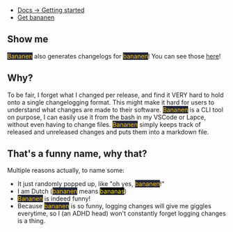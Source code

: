 - [Docs -> Getting started](https://strawmelonjuice.com/?p=projects/bananen/docs)
- [Get bananen](https://strawmelonjuice.com/?p=projects/bananen/get)

## Show me

<span style="background-color: #24273a; color: #ffcc00">Bananen</span> also generates changelogs for <span style="background-color: #24273a; color: #ffcc00">bananen</span>! You can see those [here](https://strawmelonjuice.com/?p=projects/bananen/changelog)!


## Why?

To be fair, I forget what I changed per release, and find it VERY hard to  hold onto a single changelogging format. This might make it hard for users to understand what changes are made to their software. <span style="background-color: #24273a; color: #ffcc00">Bananen</span> is a CLI tool on purpose, I can easily use it from the bash in my VSCode or Lapce, without even having to change files. <span style="background-color: #24273a; color: #ffcc00">Bananen</span> simply keeps track of released and unreleased changes and puts them into a markdown file.

## That's a funny name, why that?

Multiple reasons actually, to name some:

- It just randomly popped up, like "oh yes, <span style="background-color: #24273a; color: #ffcc00">bananen</span>!"
- I am Dutch (<span style="background-color: #24273a; color: #ffcc00">bananen</span> means <span style="background-color: black; color: #fffc00">bananas</span>)
- <span style="background-color: #24273a; color: #ffcc00">Bananen</span> is indeed funny!
- Because <span style="background-color: #24273a; color: #ffcc00">bananen</span> is so funny, logging changes will give me giggles everytime, so I (an ADHD head) won't constantly forget logging changes is a thing.

